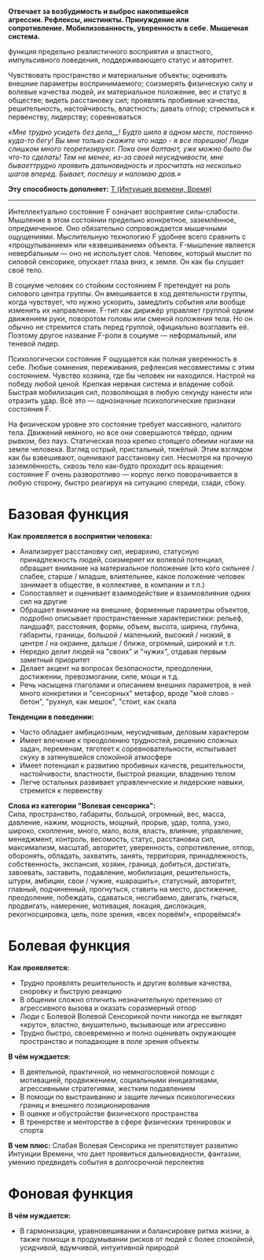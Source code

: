 **Отвечает за возбудимость и выброс накопившейся агрессии. Рефлексы, инстинкты. Принуждение или сопротивление. Мобилизованность, уверенность в себе. Мышечная система.**

функция предельно реалистичного восприятия и властного, импульсивного поведения, поддерживающего статус и авторитет.  
  
Чувствовать пространство и материальные объекты; оценивать внешние параметры воспринимаемого; соизмерять физическую силу и волевые качества людей, их материальное положение, вес и статус в обществе; видеть расстановку сил; проявлять пробивные качества, решительность, настойчивость, властность; давать отпор; стремиться к первенству, лидерству; соревноваться  
  
*«Мне трудно усидеть без дела__! Будто шило в одном месте, постоянно куда-то бегу! Вы мне только скажите что надо - я все порешаю! Люди слишком много теоретизируют. Пока они болтают, уже можно было бы что-то сделать! Тем не менее, из-за своей неусидчивости, мне бываеттрудно проявить дальновидность и просчитать на несколько шагов вперед. Бывает, поспешу и наломаю дров.»*

**Эту способность дополняет:** [T (Интуиция времени, Время)](T%20(Интуиция%20времени,%20Время).md)

---

Интеллектуально состояние F означает восприятие силы-слабости. Мышление в этом состоянии предельно конкретное, заземлённое, опредмеченное. Оно обязательно сопровождается мышечными ощущениями. Мыслительную технологию F удобнее всего сравнить с «прощупыванием» или «взвешиванием» объекта. F-мышление является невербальным — оно не использует слов. Человек, который мыслит по силовой сенсорике, опускает глаза вниз, к земле. Он как бы слушает своё тело.

В социуме человек со стойким состоянием F претендует на роль силового центра группы. Он вмешивается в ход деятельности группы, когда чувствует, что нужно ускорить, замедлить события или вообще изменить их направление. F-тип как дирижёр управляет группой одним движением руки, поворотом головы или сменой положения тела. Но он обычно не стремится стать перед группой, официально возглавить её. Поэтому другое название F-роли в социуме — неформальный, или теневой лидер.

Психологически состояние F ощущается как полная уверенность в себе. Любые сомнения, переживания, рефлексия несовместимы с этим состоянием. Чувство хозяина, где бы человек ни находился. Настрой на победу любой ценой. Крепкая нервная система и владение собой. Быстрая мобилизация сил, позволяющая в любую секунду нанести или отразить удар. Всё это — однозначные психологические признаки состояния F.

На физическом уровне это состояние требует массивного, налитого тела. Движений немного, но все они совершаются твёрдо, одним рывком, без пауз. Статическая поза крепко стоящего обеими ногами на земле человека. Взгляд острый, пристальный, тяжёлый. Этим взглядом как бы взвешивают, оценивают расстановку сил. Несмотря на прочную заземлённость, сквозь тело как-будто проходит ось вращения: состояние F очень разворотливо — корпус легко поворачивается в любую сторону, быстро реагируя на ситуацию спереди, сзади, сбоку.

# Базовая функция
**Как проявляется в восприятии человека:**  
- Анализирует расстановку сил, иерархию, статусную принадлежность людей, соизмеряет их волевой потенциал, обращает внимание на материальное положение (кто кого сильнее / слабее, старше / младше, влиятельнее, какое положение человек занимает в обществе, в коллективе, в компании и т.п.)
- Сопоставляет и оценивает взаимодействие и взаимовлияние одних сил на другие
- Обращает внимание на внешние, форменные параметры объектов, подробно описывает пространственные характеристики: рельеф, ландшафт, расстояния, формы, объем, высота, ширина, глубина, габариты, границы, большой / маленький, высокий / низкий, в центре / на окраине, дальше / ближе, огромный, широкий и т.п.
- Нередко делит людей на "своих" и "чужих", отдавая первым заметный приоритет
- Делает акцент на вопросах безопасности, преодолении, достижении, превозмогании, силе, мощи и т.д.
- Речь насыщена глаголами и описанием внешних параметров, в ней много конкретики и "сенсорных" метафор, вроде "моё слово - бетон", "рухнул, как мешок", "стоит, как скала

**Тенденции в поведении:**  
- Часто обладает амбициозным, неусидчивым, деловым характером
- Имеет влечение к преодолению трудностей, решению сложных задач, переменам, тяготеет к соревновательности, испытывает скуку в затянувшейся спокойной атмосфере
- Имеет потенциал к развитию пробивных качеств, решительности, настойчивости, властности, быстрой реакции, владению телом
- Легче остальных развивает управленческие и лидерские навыки, стремится к первенству

**Слова из категории "Волевая сенсорика":**  
Сила, пространство, габариты, большой, огромный, вес, масса, давление, нажим, мощность, мощный, прорыв, удар, толпа, узко, широко, скопление, много, мало, воля, власть, влияние, управление, менеджмент, контроль, весомость, статус, расстановка сил, максимализм, масштаб, авторитет, уверенность, сопротивление, отпор, оборонять, обладать, захватить, занять, территория, принадлежность, собственность, экспансия, хозяин, граница, добиться, достигать, завоевать, заставить, подавление, мобилизация, решительность, штурм, амбиции, свои / чужие, «шарашить», статусный, авторитет, главный, подчиненный, прогнуться, ставить на место, достижение, преодоление, побеждать, сдаваться, несгибаемо, двигать, гнаться, продвигать, намерение, мотивация, локация, дислокация, рекогносцировка, цель, поле зрения, «всех порвём!», «прорвёмся!»

# Болевая функция
**Как проявляется:**  
- Трудно проявлять решительность и другие волевые качества, сноровку и быструю реакцию
- В общении сложно отличить незначительную претензию от агрессивного вызова и оказать соразмерный отпор
- Люди с Болевой Волевой Сенсорикой почти никогда не выглядят «круто», властно, внушительно, вызывающе или агрессивно
- Трудно быстро, своевременно и полно оценивать окружающее пространство и попадающие в поле зрения объекты

**В чём нуждается:**  
- В деятельной, практичной, но немногословной помощи с мотивацией, продвижением, социальными инициативами, агрессивными стратегиями, жестким подавлением
- В помощи по выстраиванию и защите личных психологических границ и внешнего позиционирования
- В оценке и обустройстве физического пространства
- В тренерстве и менторстве в сфере физических тренировок и спорта

**В чем плюс:**
Слабая Волевая Сенсорика не препятствует развитию Интуиции Времени, что дает проявиться дальновидности, фантазии, умению предвидеть события в долгосрочной перспектив

# Фоновая функция
**В чём нуждается:**  
- В гармонизации, уравновешивании и балансировке ритма жизни, а также помощи в продумывании рисков от людей с более спокойной, усидчивой, вдумчивой, интуитивной природой